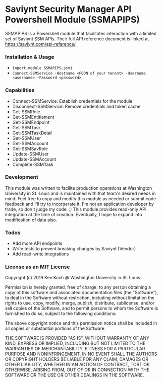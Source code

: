 # Saviynt Security Manager API Powershell Module (SSMAPIPS)

SSMAPIPS is a Powershell module that facilitates interaction with a limited set of Saviynt SSM APIs. Their full API reference document is linked at https://saviynt.com/api-reference/. 

### Installation & Usage

- `import-module SSMAPIPS.psm1`
- `Connect-SSMService -Hostname <FQDN of your tenant> -Username <username> -Password <password>`

### Capabilities
- Connect-SSMService: Establish credentials for the module
- Disconnect-SSMService: Remove credentials and token cache
- Get-SSMRole
- Get-SSMEntitlement
- Get-SSMEndpoint
- Get-SSMTask
- Get-SSMTaskDetail
- Get-SSMUser
- Get-SSMAccount
- Get-SSMSavRole
- Update-SSMUser
- Update-SSMAccount
- Complete-SSMTask

### Development

This module was written to facilite production operations at Washington University in St. Louis and is maintained with that team's desired needs in mind. Feel free to copy and modify this module as needed or submit code feedback and I'll try to incorperate it. I'm not an application developer by trade, so don't judge my code. :) This module provides read-only API integration at the time of creation. Eventually, I hope to expand into modification of data also.

### Todos

 - Add more API endpoints
 - Write tests to prevent breaking changes by Saviynt (Vendor)
 - Add read-write integrations

### License as an MIT License

Copyright (c) 2019 Ken Koch @ Washington University in St. Louis

Permission is hereby granted, free of charge, to any person obtaining a copy
of this software and associated documentation files (the "Software"), to deal
in the Software without restriction, including without limitation the rights
to use, copy, modify, merge, publish, distribute, sublicense, and/or sell
copies of the Software, and to permit persons to whom the Software is
furnished to do so, subject to the following conditions:

The above copyright notice and this permission notice shall be included in all
copies or substantial portions of the Software.

THE SOFTWARE IS PROVIDED "AS IS", WITHOUT WARRANTY OF ANY KIND, EXPRESS OR
IMPLIED, INCLUDING BUT NOT LIMITED TO THE WARRANTIES OF MERCHANTABILITY,
FITNESS FOR A PARTICULAR PURPOSE AND NONINFRINGEMENT. IN NO EVENT SHALL THE
AUTHORS OR COPYRIGHT HOLDERS BE LIABLE FOR ANY CLAIM, DAMAGES OR OTHER
LIABILITY, WHETHER IN AN ACTION OF CONTRACT, TORT OR OTHERWISE, ARISING FROM,
OUT OF OR IN CONNECTION WITH THE SOFTWARE OR THE USE OR OTHER DEALINGS IN THE
SOFTWARE.
